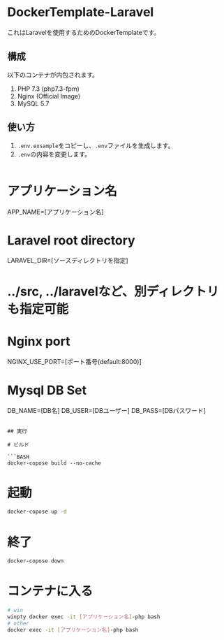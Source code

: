 # DockerTemplate-Laravel

これはLaravelを使用するためのDockerTemplateです。

## 構成

以下のコンテナが内包されます。

1. PHP 7.3 (php7.3-fpm)
2. Nginx (Official Image)
3. MySQL 5.7

## 使い方

1. `.env.exsample`をコピーし、`.env`ファイルを生成します。
2. `.env`の内容を変更します。
    ```
# アプリケーション名
APP_NAME=[アプリケーション名]

# Laravel root directory
LARAVEL_DIR=[ソースディレクトリを指定]
# ../src, ../laravelなど、別ディレクトリも指定可能

# Nginx port
NGINX_USE_PORT=[ポート番号(default:8000)]

# Mysql DB Set
DB_NAME=[DB名]
DB_USER=[DBユーザー]
DB_PASS=[DBパスワード]
```

## 実行

# ビルド

```BASH
docker-copose build --no-cache
```
# 起動

```BASH
docker-copose up -d
```

# 終了

```BASH
docker-copose down
```

# コンテナに入る

```BASH
# win
winpty docker exec -it [アプリケーション名]-php bash
# other
docker exec -it [アプリケーション名]-php bash
```

